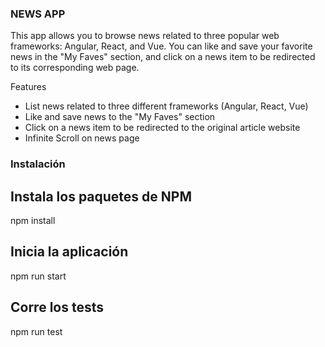 ### NEWS APP
This app allows you to browse news related to three popular web frameworks: Angular, React, and Vue. You can like and save your favorite news in the "My Faves" section, and click on a news item to be redirected to its corresponding web page.

Features
- List news related to three different frameworks (Angular, React, Vue)
- Like and save news to the "My Faves" section
- Click on a news item to be redirected to the original article website
- Infinite Scroll on news page

### Instalación
## Instala los paquetes de NPM
npm install
## Inicia la aplicación
npm run start

## Corre los tests
npm run test